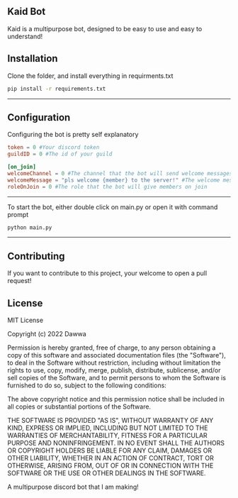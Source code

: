 ## Kaid Bot

Kaid is a multipurpose bot, designed to be easy to use and easy to understand!

## Installation

Clone the folder, and install everything in requirments.txt

```bash
pip install -r requirements.txt
```

---
## Configuration

Configuring the bot is pretty self explanatory

```toml
token = 0 #Your discord token
guildID = 0 #The id of your guild

[on_join]
welcomeChannel = 0 #The channel that the bot will send welcome messages to
welcomeMessage = "pls welcome {member} to the server!" #The welcome message
roleOnJoin = 0 #The role that the bot will give members on join
```
---

To start the bot, either double click on main.py or open it with command prompt

```bash
python main.py
```

---

## Contributing
If you want to contribute to this project, your welcome to open a pull request!

## License
MIT License

Copyright (c) 2022 Dawwa

Permission is hereby granted, free of charge, to any person obtaining a copy
of this software and associated documentation files (the "Software"), to deal
in the Software without restriction, including without limitation the rights
to use, copy, modify, merge, publish, distribute, sublicense, and/or sell
copies of the Software, and to permit persons to whom the Software is
furnished to do so, subject to the following conditions:

The above copyright notice and this permission notice shall be included in all
copies or substantial portions of the Software.

THE SOFTWARE IS PROVIDED "AS IS", WITHOUT WARRANTY OF ANY KIND, EXPRESS OR
IMPLIED, INCLUDING BUT NOT LIMITED TO THE WARRANTIES OF MERCHANTABILITY,
FITNESS FOR A PARTICULAR PURPOSE AND NONINFRINGEMENT. IN NO EVENT SHALL THE
AUTHORS OR COPYRIGHT HOLDERS BE LIABLE FOR ANY CLAIM, DAMAGES OR OTHER
LIABILITY, WHETHER IN AN ACTION OF CONTRACT, TORT OR OTHERWISE, ARISING FROM,
OUT OF OR IN CONNECTION WITH THE SOFTWARE OR THE USE OR OTHER DEALINGS IN THE
SOFTWARE.

A multipurpose discord bot that I am making!
